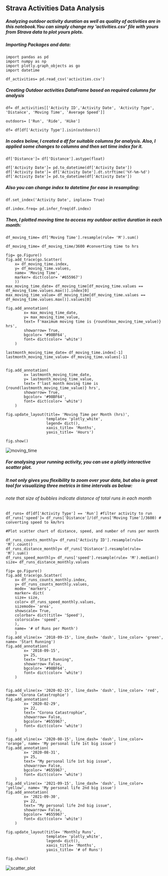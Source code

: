 ## Strava Activities Data Analysis
##### Analyzing outdoor activity duration as well as quality of activities are in this notebook.You can simply change my 'activities.csv' file with yours from Strava data to plot yours plots.

##### Importing Packages and data:

```
import pandas as pd
import numpy as np
import plotly.graph_objects as go
import datetime

df_activities= pd.read_csv('activities.csv')
```

##### Creating Outdoor activities DataFrame based on required columns for analysis
```
df= df_activities[['Activity ID','Activity Date', 'Activity Type', 'Distance', 'Moving Time', 'Average Speed']]

outdoors= ['Run', 'Ride', 'Hike']

df= df[df['Activity Type'].isin(outdoors)]
```
##### In codes below, I created a df for suitable columns for analysis. Also, I applied some changes to columns and then set time index for it.
```
df['Distance']= df['Distance'].astype(float)

df['Activity Date']= pd.to_datetime(df['Activity Date'])
df['Activity Date']= df['Activity Date'].dt.strftime('%Y-%m-%d')
df['Activity Date']= pd.to_datetime(df['Activity Date'])
```
##### Also you can change index to datetime for ease in resampling:
```
df.set_index('Activity Date', inplace= True)

df.index.freq= pd.infer_freq(df.index)
```
##### Then, I plotted moving time to access my outdoor active duration in each month:
```
df_moving_time= df['Moving Time'].resample(rule= 'M').sum()

df_moving_time= df_moving_time/3600 #converting time to hrs

fig= go.Figure()
fig.add_trace(go.Scatter(
    x= df_moving_time.index,
    y= df_moving_time.values,
    name= 'Moving Time',
    marker= dict(color= '#655967')
    ))
max_moving_time_date= df_moving_time[df_moving_time.values == df_moving_time.values.max()].index[0]
max_moving_time_value= df_moving_time[df_moving_time.values == df_moving_time.values.max()].values[0]

fig.add_annotation(
        x= max_moving_time_date,
        y= max_moving_time_value,
        text= f'maximum moving time is {round(max_moving_time_value)} hrs',
        showarrow= True,
        bgcolor= '#98BF64',
        font= dict(color= 'white')
    )

lastmonth_moving_time_date= df_moving_time.index[-1]
lastmonth_moving_time_value= df_moving_time.values[-1]


fig.add_annotation(
        x= lastmonth_moving_time_date,
        y= lastmonth_moving_time_value,
        text= f'last month moving time is {round(lastmonth_moving_time_value)} hrs',
        showarrow= True,
        bgcolor= '#98BF64',
        font= dict(color= 'white')
    )

fig.update_layout(title= 'Moving Time per Month (hrs)',
                  template= 'plotly_white',
                  legend= dict(),
                  xaxis_title= 'Months',
                  yaxis_title= 'Hours')

fig.show()
```
![moving_time](https://github.com/sohrabovsky/strava_analysis/assets/66798323/97bddbcc-fa1d-4f54-8e3b-7830f93a590e)

##### For analysing your running activity, you can use a plotly interactive scatter plot.
##### It not only gives you flexibility to zoom over your data, but also is great tool for visualizing three metrics in time intervals as below:
###### *note that size of bubbles indicate distance of total runs in each month*
```
df_runs= df[df['Activity Type'] == 'Run'] #filter activity to run
df_runs['speed']= df_runs['Distance']/(df_runs['Moving Time']/3600) # converting speed to km/hrs

#Plot scatter chart of distance, speed, and number of runs per month

df_runs_counts_monthly= df_runs['Activity ID'].resample(rule= 'M').count()
df_runs_distance_monthly= df_runs['Distance'].resample(rule= 'M').sum()
df_runs_speed_monthly= df_runs['speed'].resample(rule= 'M').median()
size= df_runs_distance_monthly.values

fig= go.Figure()
fig.add_trace(go.Scatter(
    x= df_runs_counts_monthly.index,
    y= df_runs_counts_monthly.values,
    mode= 'markers',
    marker= dict(
    size= size,
    color= df_runs_speed_monthly.values,
    sizemode= 'area',
    showscale= True,
    colorbar= dict(title= 'Speed'),
    colorscale= 'speed',
    ),
    name= '# of Runs per Month')
    )
fig.add_vline(x= '2018-09-15', line_dash= 'dash', line_color= 'green', name= 'Start Running')
fig.add_annotation(
        x= '2018-09-15',
        y= 25,
        text= "Start Running",
        showarrow= False,
        bgcolor= '#98BF64',
        font= dict(color= 'white')
    )


fig.add_vline(x= '2020-02-15', line_dash= 'dash', line_color= 'red', name= 'Corona Catastrophie')
fig.add_annotation(
        x= '2020-02-29',
        y= 22,
        text= "Corona Catastrophie",
        showarrow= False,
        bgcolor= '#655967',
        font= dict(color= 'white')
    )

fig.add_vline(x= '2020-08-15', line_dash= 'dash', line_color= 'orange', name= 'My personal life 1st big issue')
fig.add_annotation(
        x= '2020-08-31',
        y= 25,
        text= "My personal life 1st big issue",
        showarrow= False,
        bgcolor= '#655967',
        font= dict(color= 'white')
    )
fig.add_vline(x= '2021-09-15', line_dash= 'dash', line_color= 'yellow', name= 'My personal life 2nd big issue')
fig.add_annotation(
        x= '2021-09-30',
        y= 22,
        text= "My personal life 2nd big issue",
        showarrow= False,
        bgcolor= '#655967',
        font= dict(color= 'white')
    )

fig.update_layout(title= 'Monthly Runs',
                  template= 'plotly_white',
                  legend= dict(),
                  xaxis_title= 'Months',
                  yaxis_title= '# of Runs')

fig.show()
```
![scatter_plot](https://github.com/sohrabovsky/strava_analysis/assets/66798323/61046dd6-82bd-45fa-91e1-7eb6fc981a31)

